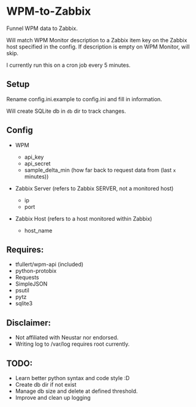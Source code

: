 # WPM-to-Zabbix
Funnel WPM data to Zabbix.

Will match WPM Monitor description to a Zabbix item key on the Zabbix host specified in the config.
If description is empty on WPM Monitor, will skip.

I currently run this on a cron job every 5 minutes.

## Setup
Rename config.ini.example to config.ini and fill in information.

Will create SQLite db in ```db``` dir to track changes.

## Config
* WPM
  * api_key
  * api_secret
  * sample_delta_min (how far back to request data from (last ```x``` minutes))
* Zabbix Server (refers to Zabbix SERVER, not a monitored host)
  * ip
  * port

* Zabbix Host (refers to a host monitored within Zabbix)
  * host_name

## Requires:
* tfullert/wpm-api (included)
* python-protobix
* Requests
* SimpleJSON
* psutil
* pytz
* sqlite3

## Disclaimer:
* Not affiliated with Neustar nor endorsed.
* Writing log to /var/log requires root currently.

## TODO:
* Learn better python syntax and code style :D
* Create db dir if not exist
* Manage db size and delete at defined threshold.
* Improve and clean up logging
